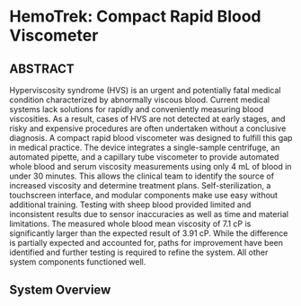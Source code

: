 # HemoTrek: Compact Rapid Blood Viscometer

## ABSTRACT

Hyperviscosity syndrome (HVS) is an urgent and potentially fatal medical condition characterized by abnormally viscous blood. Current medical systems lack solutions for rapidly and conveniently measuring blood viscosities. As a result, cases of HVS are not detected at early stages, and risky and expensive procedures are often undertaken without a conclusive diagnosis. A compact rapid blood viscometer was designed to fulfill this gap in medical practice. The device integrates a single-sample centrifuge, an automated pipette, and a capillary tube viscometer to provide automated whole blood and serum viscosity measurements using only 4 mL of blood in under 30 minutes. This allows the clinical team to identify the source of increased viscosity and determine treatment plans. Self-sterilization, a touchscreen interface, and modular components make use easy without additional training. Testing with sheep blood provided limited and inconsistent results due to sensor inaccuracies as well as time and material limitations. The measured whole blood mean viscosity of 7.1 cP is significantly larger than the expected result of 3.91 cP. While the difference is partially expected and accounted for, paths for improvement have been identified and further testing is required to refine the system. All other system components functioned well.

## System Overview

   
